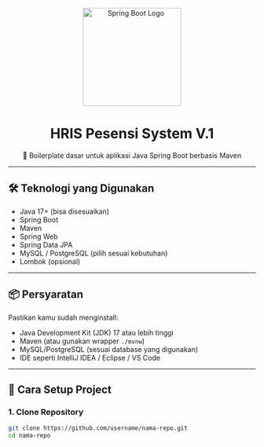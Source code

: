 <p align="center">
  <img src="https://upload.wikimedia.org/wikipedia/commons/thumb/4/44/Spring_Framework_Logo_2018.svg/1280px-Spring_Framework_Logo_2018.svg.png" alt="Spring Boot Logo" width="200"/>
</p>

<h1 align="center">HRIS Pesensi System V.1</h1>

<p align="center">
  🔧 Boilerplate dasar untuk aplikasi Java Spring Boot berbasis Maven
</p>

---

## 🛠️ Teknologi yang Digunakan

- Java 17+ (bisa disesuaikan)
- Spring Boot
- Maven
- Spring Web
- Spring Data JPA
- MySQL / PostgreSQL (pilih sesuai kebutuhan)
- Lombok (opsional)

---

## 📦 Persyaratan

Pastikan kamu sudah menginstall:

- Java Development Kit (JDK) 17 atau lebih tinggi
- Maven (atau gunakan wrapper `./mvnw`)
- MySQL/PostgreSQL (sesuai database yang digunakan)
- IDE seperti IntelliJ IDEA / Eclipse / VS Code

---

## 🚀 Cara Setup Project

### 1. Clone Repository

```bash
git clone https://github.com/username/nama-repo.git
cd nama-repo

